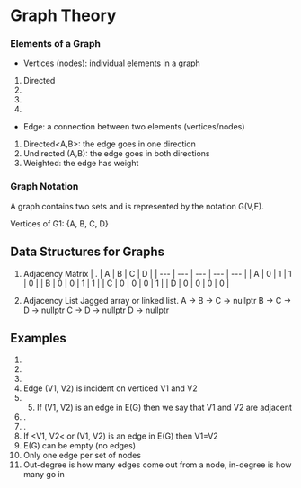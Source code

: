 # Graph Theory 

### Elements of a Graph
- Vertices (nodes): individual elements in a graph
1. Directed
2.
3.
4.
- Edge: a connection between two elements (vertices/nodes)
1. Directed<A,B>: the edge goes in one direction
2. Undirected (A,B): the edge goes in both directions
3. Weighted: the edge has weight

### Graph Notation
A graph contains two sets and is represented by the notation G(V,E).

Vertices of G1: {A, B, C, D}

## Data Structures for Graphs

1. Adjacency Matrix
| . | A | B | C | D |
| --- | --- | --- | --- | --- |
| A | 0  | 1  | 1  | 0 |
| B | 0 | 0 | 1 | 1 |
| C | 0 | 0 | 0 | 1 |
| D | 0 | 0 | 0 | 0 |


2. Adjacency List
Jagged array or linked list.
A -> B -> C -> nullptr
B -> C -> D -> nullptr
C -> D -> nullptr
D -> nullptr

## Examples
1.
2.
3.
4. Edge (V1, V2) is incident on verticed V1 and V2
5. 5. If (V1, V2) is an edge in E(G) then we say that V1 and V2 are adjacent
6. .
7. .
8. If <V1, V2< or (V1, V2) is an edge in E(G) then V1=V2
9. E(G) can be empty (no edges)
10. Only one edge per set of nodes
11. Out-degree is how many edges come out from a node, in-degree is how many go in
